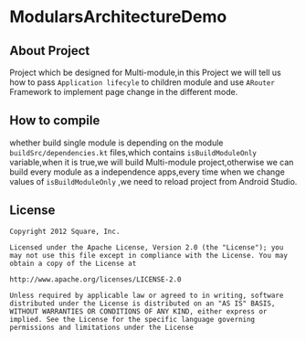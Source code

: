 # ModularsArchitectureDemo

## About Project
Project which be designed for Multi-module,in this Project we will tell us how to pass `Application lifecyle` to children module and use `ARouter` Framework to implement page change in the different mode.

## How to compile
whether build single module is depending on the module `buildSrc/dependencies.kt` files,which contains `isBuildModuleOnly` variable,when it is true,we will build Multi-module project,otherwise we can build every module as a independence apps,every time when we change values of  `isBuildModuleOnly` ,we need to reload project from Android Studio.

## License
`Copyright 2012 Square, Inc.`

`Licensed under the Apache License, Version 2.0 (the "License");
you may not use this file except in compliance with the License.
You may obtain a copy of the License at`

   `http://www.apache.org/licenses/LICENSE-2.0`

`Unless required by applicable law or agreed to in writing, software
distributed under the License is distributed on an "AS IS" BASIS,
WITHOUT WARRANTIES OR CONDITIONS OF ANY KIND, either express or implied.
See the License for the specific language governing permissions and
limitations under the License`
